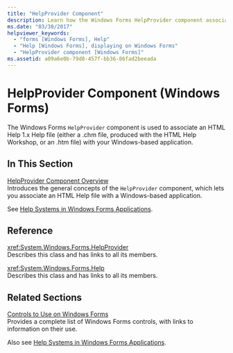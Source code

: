 ```yaml
---
title: "HelpProvider Component"
description: Learn how the Windows Forms HelpProvider component associates an HTML Help 1.x Help file with your Windows-based application.
ms.date: "03/30/2017"
helpviewer_keywords: 
  - "forms [Windows Forms], Help"
  - "Help [Windows Forms], displaying on Windows Forms"
  - "HelpProvider component [Windows Forms]"
ms.assetid: a09a6e0b-79d8-457f-bb36-86fad2beeada
---
```

# HelpProvider Component (Windows Forms)
The Windows Forms `HelpProvider` component is used to associate an HTML Help 1.x Help file (either a .chm file, produced with the HTML Help Workshop, or an .htm file) with your Windows-based application.  
  
## In This Section  
 [HelpProvider Component Overview](helpprovider-component-overview-windows-forms.md)  
 Introduces the general concepts of the `HelpProvider` component, which lets you associate an HTML Help file with a Windows-based application.  
  
 See [Help Systems in Windows Forms Applications](../advanced/help-systems-in-windows-forms-applications.md).  
  
## Reference  
 <xref:System.Windows.Forms.HelpProvider>  
 Describes this class and has links to all its members.  
  
 <xref:System.Windows.Forms.Help>  
 Describes this class and has links to all its members.  
  
## Related Sections  
 [Controls to Use on Windows Forms](controls-to-use-on-windows-forms.md)  
 Provides a complete list of Windows Forms controls, with links to information on their use.  
  
 Also see [Help Systems in Windows Forms Applications](../advanced/help-systems-in-windows-forms-applications.md).
